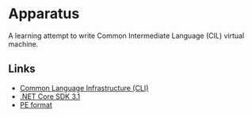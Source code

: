 # Apparatus

A learning attempt to write Common Intermediate Language (CIL) virtual machine.

## Links

- [Common Language Infrastructure (CLI)](http://www.ecma-international.org/publications/files/ECMA-ST/ECMA-335.pdf)
- [.NET Core SDK 3.1](https://dotnet.microsoft.com/download/dotnet-core/thank-you/sdk-3.1.201-windows-x64-installer)
- [PE format](https://docs.microsoft.com/en-us/windows/win32/debug/pe-format)